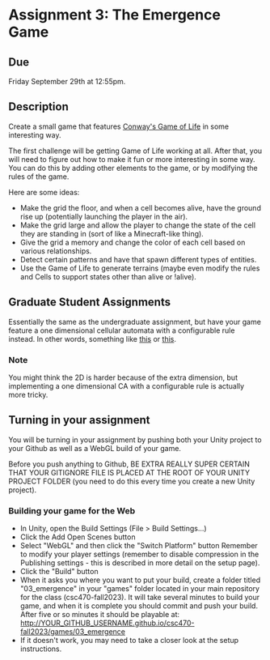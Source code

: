 # Assignment 3: The Emergence Game

## Due
Friday September 29th at 12:55pm.

## Description
Create a small game that features [Conway's Game of Life](https://en.wikipedia.org/wiki/Conway%27s_Game_of_Life) in some interesting way.

The first challenge will be getting Game of Life working at all. After that, you will need to figure out how to make it fun or more interesting in some way. You can do this by adding other elements to the game, or by modifying the rules of the game.

Here are some ideas:

- Make the grid the floor, and when a cell becomes alive, have the ground rise up (potentially launching the player in the air).
- Make the grid large and allow the player to change the state of the cell they are standing in (sort of like a Minecraft-like thing).
- Give the grid a memory and change the color of each cell based on various relationships.
- Detect certain patterns and have that spawn different types of entities.
- Use the Game of Life to generate terrains (maybe even modify the rules and Cells to support states other than alive or !alive).

## Graduate Student Assignments
Essentially the same as the undergraduate assignment, but have your game feature a one dimensional cellular automata with a configurable rule instead. In other words, something like [this](https://mathworld.wolfram.com/ElementaryCellularAutomaton.html) or [this](https://en.wikipedia.org/wiki/Cellular_automaton#List_of_automata).

### Note
You might think the 2D is harder because of the extra dimension, but implementing a one dimensional CA with a configurable rule is actually more tricky.

## Turning in your assignment
You will be turning in your assignment by pushing both your Unity project to your Github as well as a WebGL build of your game.

Before you push anything to Github, BE EXTRA REALLY SUPER CERTAIN THAT YOUR GITIGNORE FILE IS PLACED AT THE ROOT OF YOUR UNITY PROJECT FOLDER (you need to do this every time you create a new Unity project).

### Building your game for the Web
- In Unity, open the Build Settings (File > Build Settings...)
- Click the Add Open Scenes button
- Select "WebGL" and then click the "Switch Platform" button
Remember to modify your player settings (remember to disable compression in the Publishing settings - this is described in more detail on the setup page).
- Click the "Build" button
- When it asks you where you want to put your build, create a folder titled "03_emergence" in your "games" folder located in your main repository for the class (csc470-fall2023). It will take several minutes to build your game, and when it is complete you should commit and push your build. After five or so minutes it should be playable at: http://YOUR_GITHUB_USERNAME.github.io/csc470-fall2023/games/03_emergence
- If it doesn't work, you may need to take a closer look at the setup instructions.